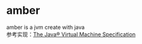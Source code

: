 # amber
amber is a jvm create with java      
参考实现：[The Java® Virtual Machine Specification](http://docs.oracle.com/javase/specs/jvms/se8/html/index.html)

